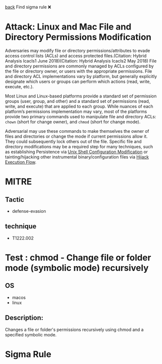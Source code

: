 
[back](../index.md)
Find sigma rule :x: 

# Attack: Linux and Mac File and Directory Permissions Modification 

Adversaries may modify file or directory permissions/attributes to evade access control lists (ACLs) and access protected files.(Citation: Hybrid Analysis Icacls1 June 2018)(Citation: Hybrid Analysis Icacls2 May 2018) File and directory permissions are commonly managed by ACLs configured by the file or directory owner, or users with the appropriate permissions. File and directory ACL implementations vary by platform, but generally explicitly designate which users or groups can perform which actions (read, write, execute, etc.).

Most Linux and Linux-based platforms provide a standard set of permission groups (user, group, and other) and a standard set of permissions (read, write, and execute) that are applied to each group. While nuances of each platform’s permissions implementation may vary, most of the platforms provide two primary commands used to manipulate file and directory ACLs: <code>chown</code> (short for change owner), and <code>chmod</code> (short for change mode).

Adversarial may use these commands to make themselves the owner of files and directories or change the mode if current permissions allow it. They could subsequently lock others out of the file. Specific file and directory modifications may be a required step for many techniques, such as establishing Persistence via [Unix Shell Configuration Modification](https://attack.mitre.org/techniques/T1546/004) or tainting/hijacking other instrumental binary/configuration files via [Hijack Execution Flow](https://attack.mitre.org/techniques/T1574).

# MITRE
## Tactic
  - defense-evasion


## technique
  - T1222.002


# Test : chmod - Change file or folder mode (symbolic mode) recursively
## OS
  - macos
  - linux


## Description:
Changes a file or folder's permissions recursively using chmod and a specified symbolic mode.


# Sigma Rule

